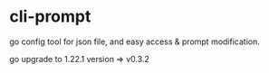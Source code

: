 # cli-prompt

go config tool for json file, and easy access & prompt modification.

go upgrade to 1.22.1
version => v0.3.2